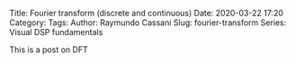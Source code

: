 Title: Fourier transform (discrete and continuous)
Date: 2020-03-22 17:20
Category:
Tags:
Author: Raymundo Cassani
Slug: fourier-transform
Series: Visual DSP fundamentals

This is a post on DFT
